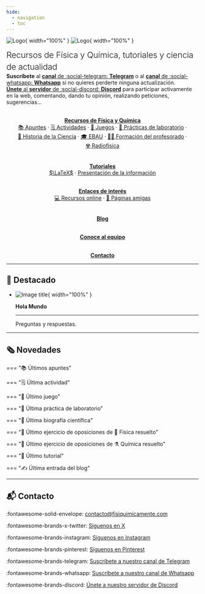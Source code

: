 ```yaml
---
hide:
  - navigation
  - toc
---
```


![Logo](/assets/media/logo-fisiquimicamente.svg#only-light){ width="100%" } ![Logo](/assets/media/logo-fisiquimicamente-dark.svg#only-dark){ width="100%" }

<div class="grid" markdown>

<span style="margin: 1.6em 0 .64em; font-size: 1.5625em; font-weight: 300; line-height: 1.4; letter-spacing: -0.01em;">Recursos de Física y Química, tutoriales y ciencia de actualidad</span><br>**Suscríbete** al [**canal** de :social-telegram: **Telegram**](https://t.me/fisiquimicamente) o al [**canal** de :social-whatsapp: **Whatsapp**](https://whatsapp.com/channel/0029VaCbtJCIt5s4EryJFG3f) si no quieres perderte ninguna actualización.<br>[**Únete** al **servidor** de :social-discord: **Discord**](https://discord.gg/kJqPqTJ) para participar activamente en la web, comentando, dando tu opinión, realizando peticiones, sugerencias...

<dotlottie-wc autoplay loop mode="normal" src="assets/media/lottie/logo.lottie#only-light" style="width: 100%; height: auto; margin-left: auto; margin-right: auto"></dotlottie-wc><dotlottie-wc autoplay loop mode="normal" src="assets/media/lottie/logo-dark.lottie#only-dark" style="width: 100%; height: auto; margin-left: auto; margin-right: auto"></dotlottie-wc>

</div>

<div class="grid" align="center" markdown>

[<dotlottie-wc autoplay loop mode="normal" src="assets/media/lottie/recursos-fisica-quimica.lottie#only-light" style="width: 100%; height: auto"></dotlottie-wc><dotlottie-wc autoplay loop mode="normal" src="assets/media/lottie/recursos-fisica-quimica-dark.lottie#only-dark" style="width: 100%; height: auto"></dotlottie-wc>](recursos-fisica-quimica)<br>[**Recursos de Física y Química**](recursos-fisica-quimica)<br>[📚&nbsp;Apuntes](recursos-fisica-quimica/apuntes) · [🗒️&nbsp;Actividades](recursos-fisica-quimica/actividades) · [🧩&nbsp;Juegos](recursos-fisica-quimica/juegos) · [🧪&nbsp;Prácticas de laboratorio](recursos-fisica-quimica/practicas-laboratorio) · [📖&nbsp;Historia de la Ciencia](recursos-fisica-quimica/historia-ciencia) · [🎓&nbsp;EBAU](recursos-fisica-quimica/EBAU) · [🧑‍🏫&nbsp;Formación del profesorado](recursos-fisica-quimica/formacion-profesorado) · [☢️&nbsp;Radiofísica](recursos-fisica-quimica/radiofisica)

[<dotlottie-wc autoplay loop mode="normal" src="assets/media/lottie/tutoriales.lottie" style="width: 100%; height: auto"></dotlottie-wc>](tutoriales)<br>[**Tutoriales**](tutoriales)<br>[$\LaTeX$](tutoriales/latex) · [Presentación de la información](tutoriales/presentacion-informacion/)

[<dotlottie-wc autoplay loop mode="normal" src="assets/media/lottie/enlaces-interes.lottie" style="width: 100%; height: auto"></dotlottie-wc>](enlaces-interes)<br>[**Enlaces de interés**](enlaces-interes)<br>[💻&nbsp;Recursos online](enlaces-interes/recursos-online) · [🤗&nbsp;Páginas amigas](enlaces-interes/paginas-amigas)

[<dotlottie-wc autoplay loop mode="normal" src="assets/media/lottie/blog.lottie" style="width: 100%; height: auto"></dotlottie-wc>](blog)<br>[**Blog**](blog)

[<dotlottie-wc autoplay loop mode="normal" src="assets/media/lottie/equipo.lottie" style="width: 100%; height: auto"></dotlottie-wc>](equipo)<br>[**Conoce al equipo**](equipo)

[<dotlottie-wc autoplay loop mode="normal" src="assets/media/lottie/contacto.lottie" style="width: 100%; height: auto"></dotlottie-wc>](#contacto)<br>[**Contacto**](#contacto)

</div>

---

## 📌 Destacado

<div class="grid cards" markdown>

-   ![Image title](actividad-cientifica/featured.webp){ width="100%" }

    **Hola Mundo**

    ---

    Preguntas y respuestas.

</div>

---

## 🗞️ Novedades

=== "📚 Últimos apuntes"

=== "🗒️ Última actividad"

=== "🧩 Último juego"

=== "🧪 Última práctica de laboratorio"

=== "📖 Última biografía científica"

=== "📝 Último ejercicio de oposiciones de 🧲 Física resuelto"

=== "📝 Último ejercicio de oposiciones de ⚗️ Química resuelto"

=== "🤝 Último tutorial"

=== "✍️ Última entrada del blog"

---

## 📬 Contacto

:fontawesome-solid-envelope: [contacto@fisiquimicamente.com](mailto:contacto@fisiquimicamente.com)

:fontawesome-brands-x-twitter: [Síguenos en X](https://x.com/fqmente)

:fontawesome-brands-instagram: [Síguenos en Instagram](https://www.instagram.com/fisiquimicamente/)

:fontawesome-brands-pinterest: [Síguenos en Pinterest](https://www.pinterest.es/fisiquimicamente/)

:fontawesome-brands-telegram: [Suscríbete a nuestro canal de Telegram](https://t.me/fisiquimicamente)

:fontawesome-brands-whatsapp: [Suscríbete a nuestro canal de Whatsapp](https://whatsapp.com/channel/0029VaCbtJCIt5s4EryJFG3f)

:fontawesome-brands-discord: [Únete a nuestro servidor de Discord](https://discord.gg/kJqPqTJ)
